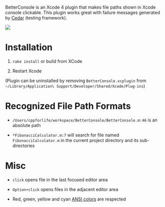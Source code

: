 BetterConsole is an Xcode 4 plugin that makes file paths shown in
Xcode console clickable. This plugin works great with failure
messages generated by [Cedar](http://github.com/pivotal/cedar)
(testing framework).

![](https://raw.github.com/cppforlife/BetterConsole/master/screenshot.png)


# Installation

1. `rake install` or build from XCode

2. Restart Xcode

(Plugin can be uninstalled by removing `BetterConsole.xcplugin` from
`~/Library/Application\ Support/Developer/Shared/Xcode/Plug-ins`)


# Recognized File Path Formats

- `/Users/cppforlife/workspace/BetterConsole/BetterConsole.m:46`
  is an absolute path

- `*FibonacciCalculator.m:7`
  will search for file named `FibonacciCalculator.m`
  in the current project directory and its sub-directories


# Misc

- `click` opens file in the last focused editor area

- `Option+click` opens files in the adjacent editor area

- Red, green, yellow and cyan
  [ANSI colors](http://www.linuxfocus.org/English/May2004/article335.shtml)
  are respected
